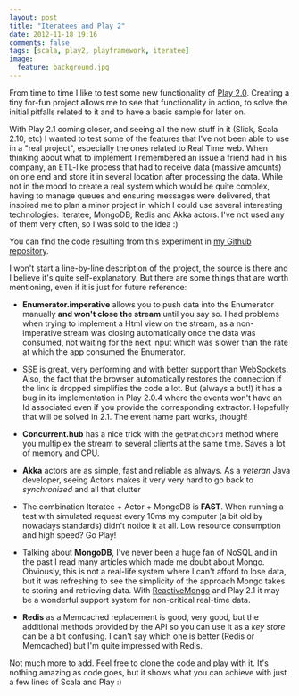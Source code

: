 ```yaml
---
layout: post
title: "Iteratees and Play 2"
date: 2012-11-18 19:16
comments: false
tags: [scala, play2, playframework, iteratee]
image:
  feature: background.jpg
---
```

From time to time I like to test some new functionality of [Play 2.0](http://www.playframework.org/). Creating a tiny for-fun project allows me to see that functionality in action, to solve the initial pitfalls related to it and to have a basic sample for later on.<!-- more -->

With Play 2.1 coming closer, and seeing all the new stuff in it (Slick, Scala 2.10, etc) I wanted to test some of the features that I've not been able to use in a "real project", especially the ones related to Real Time web. When thinking about what to implement I remembered an issue a friend had in his company, an ETL-like process that had to receive data (massive amounts) on one end and store it in several location after processing the data. While not in the mood to create a real system which would be quite complex, having to manage queues and ensuring messages were delivered, that inspired me to plan a minor project in which I could use several interesting technologies: Iteratee, MongoDB, Redis and Akka actors. I've not used any of them very often, so I was sold to the idea :)

You can find the code resulting from this experiment in [my Github repository](https://github.com/pvillega/iteratees-test).

I won't start a line-by-line description of the project, the source is there and I believe it's quite self-explanatory. But there are some things that are worth mentioning, even if it is just for future reference:

* **Enumerator.imperative** allows you to push data into the Enumerator manually **and won't close the stream** until you say so. I had problems when trying to implement a Html view on the stream, as a non-imperative stream was closing automatically once the data was consumed, not waiting for the next input which was slower than the rate at which the app consumed the Enumerator.

* [SSE](http://dev.w3.org/html5/eventsource/) is great, very performing and with better support than WebSockets. Also, the fact that the browser automatically restores the connection if the link is dropped simplifies the code a lot. But (always a but!) it has a bug in its implementation in Play 2.0.4 where the events won't have an Id associated even if you provide the corresponding extractor. Hopefully that will be solved in 2.1. The event name part works, though!

* **Concurrent.hub** has a nice trick with the `getPatchCord` method where you multiplex the stream to several clients at the same time. Saves a lot of memory and CPU.

* **Akka** actors are as simple, fast and reliable as always. As a *veteran* Java developer, seeing Actors makes it very very hard to go back to *synchronized* and all that clutter

* The combination Iteratee + Actor + MongoDB is **FAST**. When running a test with simulated request every 10ms my computer (a bit old by nowadays standards) didn't notice it at all. Low resource consumption and high speed? Go Play! 

* Talking about **MongoDB**, I've never been a huge fan of NoSQL and in the past I read many articles which made me doubt about Mongo. Obviously, this is not a real-life system where I can't afford to lose data, but it was refreshing to see the simplicity of the approach Mongo takes to storing and retrieving data. With [ReactiveMongo](http://reactivemongo.org/) and Play 2.1 it may be a wonderful support system for non-critical real-time data. 

* **Redis** as a Memcached replacement is good, very good, but the additional methods provided by the API so you can use it as a *key store* can be a bit confusing. I can't say which one is better (Redis or Memcached) but I'm quite impressed with Redis.

Not much more to add. Feel free to clone the code and play with it. It's nothing amazing as code goes, but it shows what you can achieve with just a few lines of Scala and Play :)

